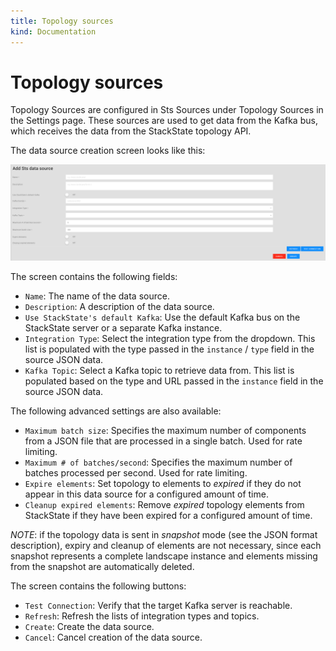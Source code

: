 ```yaml
---
title: Topology sources
kind: Documentation
---
```


# Topology sources

Topology Sources are configured in Sts Sources under Topology Sources in the Settings page. These sources are used to get data from the Kafka bus, which receives the data from the StackState topology API.

The data source creation screen looks like this:

![Add a data source screen](../../.gitbook/assets/create-data-source-screen.png)

The screen contains the following fields:

* `Name`: The name of the data source.
* `Description`: A description of the data source.
* `Use StackState's default Kafka`: Use the default Kafka bus on the StackState server or a separate Kafka instance.
* `Integration Type`: Select the integration type from the dropdown. This list is populated with the type passed in the `instance` / `type` field in the source JSON data.
* `Kafka Topic`: Select a Kafka topic to retrieve data from. This list is populated based on the type and URL passed in the `instance` field in the source JSON data.

The following advanced settings are also available:

* `Maximum batch size`: Specifies the maximum number of components from a JSON file that are processed in a single batch. Used for rate limiting.
* `Maximum # of batches/second`: Specifies the maximum number of batches processed per second. Used for rate limiting.
* `Expire elements`: Set topology to elements to _expired_ if they do not appear in this data source for a configured amount of time.
* `Cleanup expired elements`: Remove _expired_ topology elements from StackState if they have been expired for a configured amount of time.

_NOTE_: if the topology data is sent in _snapshot_ mode \(see the JSON format description\), expiry and cleanup of elements are not necessary, since each snapshot represents a complete landscape instance and elements missing from the snapshot are automatically deleted.

The screen contains the following buttons:

* `Test Connection`: Verify that the target Kafka server is reachable.
* `Refresh`: Refresh the lists of integration types and topics.
* `Create`: Create the data source.
* `Cancel`: Cancel creation of the data source.

